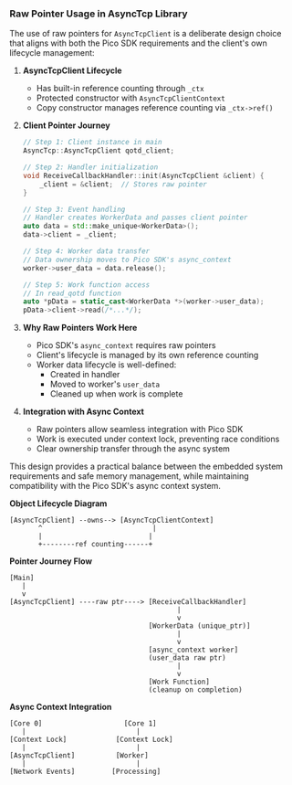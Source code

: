 ### Raw Pointer Usage in AsyncTcp Library

The use of raw pointers for `AsyncTcpClient` is a deliberate design choice that aligns with both the Pico SDK
requirements and the client's own lifecycle management:

1. **AsyncTcpClient Lifecycle**
    - Has built-in reference counting through `_ctx`
    - Protected constructor with `AsyncTcpClientContext`
    - Copy constructor manages reference counting via `_ctx->ref()`

2. **Client Pointer Journey**
   ```cpp
   // Step 1: Client instance in main
   AsyncTcp::AsyncTcpClient qotd_client;

   // Step 2: Handler initialization
   void ReceiveCallbackHandler::init(AsyncTcpClient &client) {
       _client = &client;  // Stores raw pointer
   }

   // Step 3: Event handling
   // Handler creates WorkerData and passes client pointer
   auto data = std::make_unique<WorkerData>();
   data->client = _client;

   // Step 4: Worker data transfer
   // Data ownership moves to Pico SDK's async_context
   worker->user_data = data.release();

   // Step 5: Work function access
   // In read_qotd function
   auto *pData = static_cast<WorkerData *>(worker->user_data);
   pData->client->read(/*...*/);
   ```

3. **Why Raw Pointers Work Here**
    - Pico SDK's `async_context` requires raw pointers
    - Client's lifecycle is managed by its own reference counting
    - Worker data lifecycle is well-defined:
        * Created in handler
        * Moved to worker's `user_data`
        * Cleaned up when work is complete

4. **Integration with Async Context**
    - Raw pointers allow seamless integration with Pico SDK
    - Work is executed under context lock, preventing race conditions
    - Clear ownership transfer through the async system

This design provides a practical balance between the embedded system requirements and safe memory management, while
maintaining compatibility with the Pico SDK's async context system.

**Object Lifecycle Diagram**

```plaintext
[AsyncTcpClient] --owns--> [AsyncTcpClientContext]
       ^                           |
       |                          |
       +--------ref counting------+
```

**Pointer Journey Flow**

```plaintext
[Main]
   |
   v
[AsyncTcpClient] ----raw ptr----> [ReceiveCallbackHandler]
                                         |
                                         v
                                  [WorkerData (unique_ptr)]
                                         |
                                         v
                                  [async_context worker]
                                  (user_data raw ptr)
                                         |
                                         v
                                  [Work Function]
                                  (cleanup on completion)
```

**Async Context Integration**

```plaintext
[Core 0]                    [Core 1]
   |                           |
[Context Lock]            [Context Lock]
   |                           |
[AsyncTcpClient]          [Worker]
   |                           |
[Network Events]         [Processing]
```
